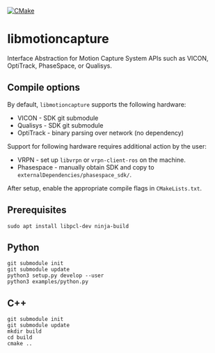 [![CMake](https://github.com/USC-ACTLab/libmotioncapture/actions/workflows/cmake.yml/badge.svg?branch=master)](https://github.com/USC-ACTLab/libmotioncapture/actions/workflows/cmake.yml)

# libmotioncapture
Interface Abstraction for Motion Capture System APIs such as VICON, OptiTrack, PhaseSpace, or Qualisys.

## Compile options
By default, `libmotioncapture` supports the following hardware:

- VICON - SDK git submodule
- Qualisys - SDK git submodule
- OptiTrack - binary parsing over network (no dependency)

Support for following hardware requires additional action by the user:

- VRPN - set up `libvrpn` or `vrpn-client-ros` on the machine.
- Phasespace - manually obtain SDK and copy to `externalDependencies/phasespace_sdk/`.

After setup, enable the appropriate compile flags in `CMakeLists.txt`.

## Prerequisites

```
sudo apt install libpcl-dev ninja-build
```

## Python

```
git submodule init
git submodule update
python3 setup.py develop --user
python3 examples/python.py
```

## C++

```
git submodule init
git submodule update
mkdir build
cd build
cmake ..
```